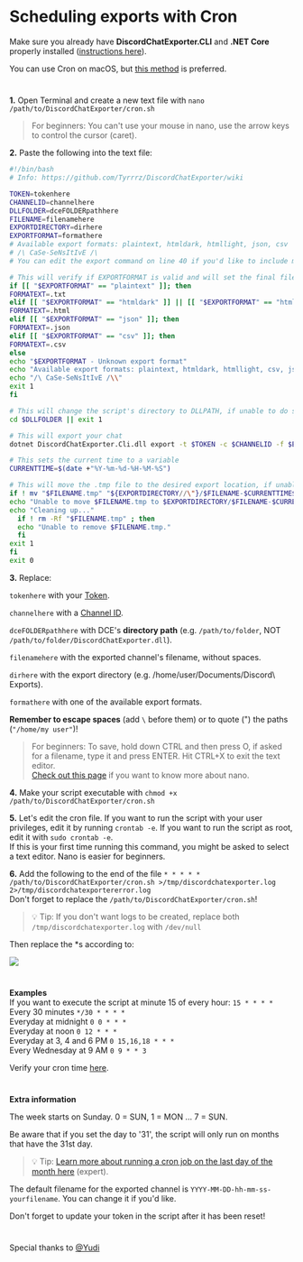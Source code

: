# Scheduling exports with Cron

Make sure you already have **DiscordChatExporter.CLI** and **.NET Core** properly installed ([instructions here](https://github.com/Tyrrrz/DiscordChatExporter/wiki/Linux-usage-instructions)).

You can use Cron on macOS, but [this method](https://github.com/Tyrrrz/DiscordChatExporter/wiki/Scheduling-exports-on-macOS) is preferred.

#

**1.** Open Terminal and create a new text file with `nano /path/to/DiscordChatExporter/cron.sh`<br/>
> For beginners: You can't use your mouse in nano, use the arrow keys to control the cursor (caret).

**2.** Paste the following into the text file:

```bash
#!/bin/bash
# Info: https://github.com/Tyrrrz/DiscordChatExporter/wiki

TOKEN=tokenhere
CHANNELID=channelhere
DLLFOLDER=dceFOLDERpathhere
FILENAME=filenamehere
EXPORTDIRECTORY=dirhere
EXPORTFORMAT=formathere
# Available export formats: plaintext, htmldark, htmllight, json, csv
# /\ CaSe-SeNsItIvE /\
# You can edit the export command on line 40 if you'd like to include more options like date ranges and date format. You can't use partitioning (-p) with this script.

# This will verify if EXPORTFORMAT is valid and will set the final file extension according to it. If the format is invalid, the script will display a message and exit.
if [[ "$EXPORTFORMAT" == "plaintext" ]]; then
FORMATEXT=.txt
elif [[ "$EXPORTFORMAT" == "htmldark" ]] || [[ "$EXPORTFORMAT" == "htmllight" ]]; then
FORMATEXT=.html
elif [[ "$EXPORTFORMAT" == "json" ]]; then
FORMATEXT=.json
elif [[ "$EXPORTFORMAT" == "csv" ]]; then
FORMATEXT=.csv
else
echo "$EXPORTFORMAT - Unknown export format"
echo "Available export formats: plaintext, htmldark, htmllight, csv, json"
echo "/\ CaSe-SeNsItIvE /\\"
exit 1
fi

# This will change the script's directory to DLLPATH, if unable to do so, the script will exit.
cd $DLLFOLDER || exit 1

# This will export your chat
dotnet DiscordChatExporter.Cli.dll export -t $TOKEN -c $CHANNELID -f $EXPORTFORMAT -o $FILENAME.tmp

# This sets the current time to a variable
CURRENTTIME=$(date +"%Y-%m-%d-%H-%M-%S")

# This will move the .tmp file to the desired export location, if unable to do so, it will attempt to delete the .tmp file.
if ! mv "$FILENAME.tmp" "${EXPORTDIRECTORY//\"}/$FILENAME-$CURRENTTIME$FORMATEXT" ; then
echo "Unable to move $FILENAME.tmp to $EXPORTDIRECTORY/$FILENAME-$CURRENTTIME$FORMATEXT."
echo "Cleaning up..."
  if ! rm -Rf "$FILENAME.tmp" ; then
  echo "Unable to remove $FILENAME.tmp."
  fi
exit 1
fi
exit 0
```

**3.** Replace:

 `tokenhere` with your [Token](https://github.com/Tyrrrz/DiscordChatExporter/wiki/Obtaining-Token-and-Channel-IDs).

 `channelhere` with a [Channel ID](https://github.com/Tyrrrz/DiscordChatExporter/wiki/Obtaining-Token-and-Channel-IDs).

 `dceFOLDERpathhere` with DCE's **directory path** (e.g. `/path/to/folder`, NOT `/path/to/folder/DiscordChatExporter.dll`).

 `filenamehere` with the exported channel's filename, without spaces.

 `dirhere` with the export directory (e.g. /home/user/Documents/Discord\ Exports).

 `formathere` with one of the available export formats.

**Remember to escape spaces** (add `\` before them) or to quote (") the paths (`"/home/my user"`)!<br/>

> For beginners: To save, hold down CTRL and then press O, if asked for a filename, type it and press ENTER. Hit CTRL+X to exit the text editor.<br/>
[Check out this page](https://wiki.gentoo.org/wiki/Nano/Basics_Guide) if you want to know more about nano.

**4.** Make your script executable with `chmod +x /path/to/DiscordChatExporter/cron.sh`

**5.** Let's edit the cron file. If you want to run the script with your user privileges, edit it by running `crontab -e`. If you want to run the script as root, edit it with `sudo crontab -e`.<br/>
If this is your first time running this command, you might be asked to select a text editor. Nano is easier for beginners.

**6.** Add the following to the end of the file `* * * * * /path/to/DiscordChatExporter/cron.sh >/tmp/discordchatexporter.log 2>/tmp/discordchatexportererror.log`<br/>
Don't forget to replace the `/path/to/DiscordChatExporter/cron.sh`! 
> 💡 Tip: If you don't want logs to be created, replace both `/tmp/discordchatexporter.log` with `/dev/null`

Then replace the *s according to:

![](https://i.imgur.com/RY7USM6.png)

#

**Examples**<br/>
If you want to execute the script at minute 15 of every hour: `15 * * * *`<br/>
Every 30 minutes `*/30 * * * *`<br/>
Everyday at midnight `0 0 * * *`<br/>
Everyday at noon `0 12 * * *`<br/>
Everyday at 3, 4 and 6 PM `0 15,16,18 * * *`<br/>
Every Wednesday at 9 AM `0 9 * * 3`

Verify your cron time [here](https://crontab.guru).

#
**Extra information**

The week starts on Sunday. 0 = SUN, 1 = MON ... 7 = SUN.

Be aware that if you set the day to '31', the script will only run on months that have the 31st day. 
> 💡 Tip: [Learn more about running a cron job on the last day of the month here](https://stackoverflow.com/questions/6139189/cron-job-to-run-on-the-last-day-of-the-month) (expert).

The default filename for the exported channel is `YYYY-MM-DD-hh-mm-ss-yourfilename`. You can change it if you'd like.

Don't forget to update your token in the script after it has been reset!

#
Special thanks to [@Yudi](https://github.com/Yudi)